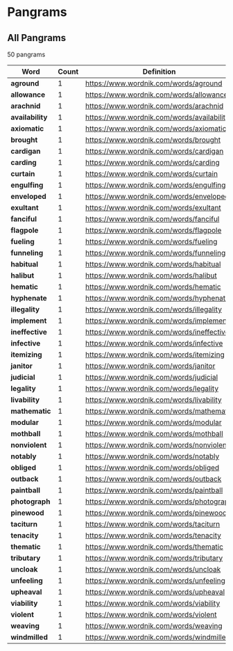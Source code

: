 <!-- generated via `poetry shell` then `make gen-stats` -->

# Pangrams

## All Pangrams

<!-- generated table start -->

50 pangrams

| Word             |   Count | Definition                                 |
|------------------|---------|--------------------------------------------|
| **aground**      |       1 | https://www.wordnik.com/words/aground      |
| **allowance**    |       1 | https://www.wordnik.com/words/allowance    |
| **arachnid**     |       1 | https://www.wordnik.com/words/arachnid     |
| **availability** |       1 | https://www.wordnik.com/words/availability |
| **axiomatic**    |       1 | https://www.wordnik.com/words/axiomatic    |
| **brought**      |       1 | https://www.wordnik.com/words/brought      |
| **cardigan**     |       1 | https://www.wordnik.com/words/cardigan     |
| **carding**      |       1 | https://www.wordnik.com/words/carding      |
| **curtain**      |       1 | https://www.wordnik.com/words/curtain      |
| **engulfing**    |       1 | https://www.wordnik.com/words/engulfing    |
| **enveloped**    |       1 | https://www.wordnik.com/words/enveloped    |
| **exultant**     |       1 | https://www.wordnik.com/words/exultant     |
| **fanciful**     |       1 | https://www.wordnik.com/words/fanciful     |
| **flagpole**     |       1 | https://www.wordnik.com/words/flagpole     |
| **fueling**      |       1 | https://www.wordnik.com/words/fueling      |
| **funneling**    |       1 | https://www.wordnik.com/words/funneling    |
| **habitual**     |       1 | https://www.wordnik.com/words/habitual     |
| **halibut**      |       1 | https://www.wordnik.com/words/halibut      |
| **hematic**      |       1 | https://www.wordnik.com/words/hematic      |
| **hyphenate**    |       1 | https://www.wordnik.com/words/hyphenate    |
| **illegality**   |       1 | https://www.wordnik.com/words/illegality   |
| **implement**    |       1 | https://www.wordnik.com/words/implement    |
| **ineffective**  |       1 | https://www.wordnik.com/words/ineffective  |
| **infective**    |       1 | https://www.wordnik.com/words/infective    |
| **itemizing**    |       1 | https://www.wordnik.com/words/itemizing    |
| **janitor**      |       1 | https://www.wordnik.com/words/janitor      |
| **judicial**     |       1 | https://www.wordnik.com/words/judicial     |
| **legality**     |       1 | https://www.wordnik.com/words/legality     |
| **livability**   |       1 | https://www.wordnik.com/words/livability   |
| **mathematic**   |       1 | https://www.wordnik.com/words/mathematic   |
| **modular**      |       1 | https://www.wordnik.com/words/modular      |
| **mothball**     |       1 | https://www.wordnik.com/words/mothball     |
| **nonviolent**   |       1 | https://www.wordnik.com/words/nonviolent   |
| **notably**      |       1 | https://www.wordnik.com/words/notably      |
| **obliged**      |       1 | https://www.wordnik.com/words/obliged      |
| **outback**      |       1 | https://www.wordnik.com/words/outback      |
| **paintball**    |       1 | https://www.wordnik.com/words/paintball    |
| **photograph**   |       1 | https://www.wordnik.com/words/photograph   |
| **pinewood**     |       1 | https://www.wordnik.com/words/pinewood     |
| **taciturn**     |       1 | https://www.wordnik.com/words/taciturn     |
| **tenacity**     |       1 | https://www.wordnik.com/words/tenacity     |
| **thematic**     |       1 | https://www.wordnik.com/words/thematic     |
| **tributary**    |       1 | https://www.wordnik.com/words/tributary    |
| **uncloak**      |       1 | https://www.wordnik.com/words/uncloak      |
| **unfeeling**    |       1 | https://www.wordnik.com/words/unfeeling    |
| **upheaval**     |       1 | https://www.wordnik.com/words/upheaval     |
| **viability**    |       1 | https://www.wordnik.com/words/viability    |
| **violent**      |       1 | https://www.wordnik.com/words/violent      |
| **weaving**      |       1 | https://www.wordnik.com/words/weaving      |
| **windmilled**   |       1 | https://www.wordnik.com/words/windmilled   |

<!-- generated table end -->

